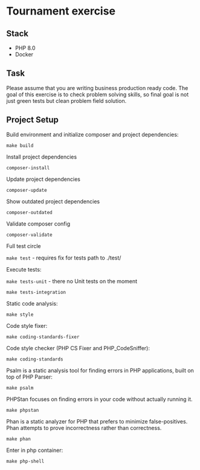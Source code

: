 Tournament exercise
============

## Stack

- PHP 8.0
- Docker

## Task

Please assume that you are writing business production ready code. The goal of this exercise is to check problem solving
skills, so final goal is not just green tests but clean problem field solution.

## Project Setup

Build environment and initialize composer and project dependencies:

`make build`

Install project dependencies

`composer-install`

Update project dependencies

`composer-update`

Show outdated project dependencies

`composer-outdated`

Validate composer config

`composer-validate`

Full test circle

`make test` - requires fix for tests path to ./test/

Execute tests:

`make tests-unit` - there no Unit tests on the moment

`make tests-integration`

Static code analysis:

`make style`

Code style fixer:

`make coding-standards-fixer`

Code style checker (PHP CS Fixer and PHP_CodeSniffer):

`make coding-standards`

Psalm is a static analysis tool for finding errors in PHP applications, built on top of PHP Parser:

`make psalm`

PHPStan focuses on finding errors in your code without actually running it.

`make phpstan`

Phan is a static analyzer for PHP that prefers to minimize false-positives. Phan attempts to prove incorrectness rather
than correctness.

`make phan`

Enter in php container:

`make php-shell`

